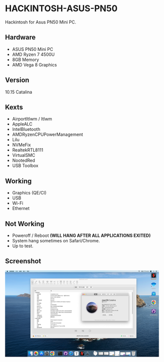 # HACKINTOSH-ASUS-PN50
Hackintosh for Asus PN50 Mini PC.

## Hardware

- ASUS PN50 Mini PC
- AMD Ryzen 7 4500U
- 8GB Memory
- AMD Vega 8 Graphics

## Version

10.15 Catalina

## Kexts

- AirportItlwm / Itlwm
- AppleALC
- IntelBluetooth
- AMDRyzenCPUPowerManagement
- Lilu
- NVMeFix
- RealtekRTL8111
- VirtualSMC
- NootedRed
- USB Toolbox

## Working

- Graphics (QE/CI)
- USB
- Wi-Fi
- Ethernet

## Not Working

- Poweroff / Reboot **(WILL HANG AFTER ALL APPLICATIONS EXITED)**
- System hang sometimes on Safari/Chrome.
- Up to test.

## Screenshot

![Screenshot](Screenshot.png)
